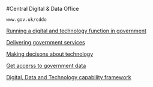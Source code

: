 #Central Digital & Data Office

``www.gov.uk/cddo``

[Running a digital and technology function in government](https://stephengill.github.io/guidance-experiment.github.io/functional-standard.html)

[Delivering government services](https://stephengill.github.io/guidance-experiment.github.io/service-manual.html)

[Making decisons about technology](#)

[Get accerss to government data](#)

[Digital, Data and Technology capability framework](#)
